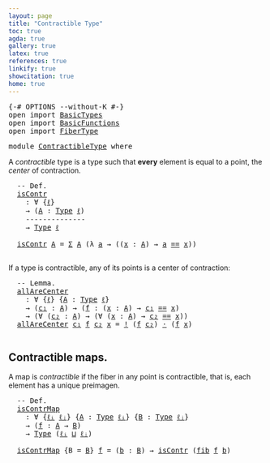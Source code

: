 ```yaml
---
layout: page
title: "Contractible Type"
toc: true
agda: true
gallery: true
latex: true
references: true
linkify: true
showcitation: true
home: true
---
```


<div class="hide" >
<pre class="Agda">
<a id="191" class="Symbol">{-#</a> <a id="195" class="Keyword">OPTIONS</a> <a id="203" class="Pragma">--without-K</a> <a id="215" class="Symbol">#-}</a>
<a id="219" class="Keyword">open</a> <a id="224" class="Keyword">import</a> <a id="231" href="BasicTypes.html" class="Module">BasicTypes</a>
<a id="242" class="Keyword">open</a> <a id="247" class="Keyword">import</a> <a id="254" href="BasicFunctions.html" class="Module">BasicFunctions</a>
<a id="269" class="Keyword">open</a> <a id="274" class="Keyword">import</a> <a id="281" href="FiberType.html" class="Module">FiberType</a>
</pre>
</div>


<pre class="Agda">
<a id="324" class="Keyword">module</a> <a id="331" href="ContractibleType.html" class="Module">ContractibleType</a> <a id="348" class="Keyword">where</a>
</pre>

A *contractible* type is a type such that **every**
element is equal to a point, the *center* of contraction.

<pre class="Agda">
  <a id="492" class="Comment">-- Def.</a>
  <a id="isContr"></a><a id="502" href="ContractibleType.html#502" class="Function">isContr</a>
    <a id="514" class="Symbol">:</a> <a id="516" class="Symbol">∀</a> <a id="518" class="Symbol">{</a><a id="519" href="ContractibleType.html#519" class="Bound">ℓ</a><a id="520" class="Symbol">}</a>
    <a id="526" class="Symbol">→</a> <a id="528" class="Symbol">(</a><a id="529" href="ContractibleType.html#529" class="Bound">A</a> <a id="531" class="Symbol">:</a> <a id="533" href="Intro.html#1621" class="Function">Type</a> <a id="538" href="ContractibleType.html#519" class="Bound">ℓ</a><a id="539" class="Symbol">)</a>
    <a id="545" class="Comment">--------------</a>
    <a id="564" class="Symbol">→</a> <a id="566" href="Intro.html#1621" class="Function">Type</a> <a id="571" href="ContractibleType.html#519" class="Bound">ℓ</a>

  <a id="576" href="ContractibleType.html#502" class="Function">isContr</a> <a id="584" href="ContractibleType.html#584" class="Bound">A</a> <a id="586" class="Symbol">=</a> <a id="588" href="BasicTypes.html#1503" class="Function">Σ</a> <a id="590" href="ContractibleType.html#584" class="Bound">A</a> <a id="592" class="Symbol">(λ</a> <a id="595" href="ContractibleType.html#595" class="Bound">a</a> <a id="597" class="Symbol">→</a> <a id="599" class="Symbol">((</a><a id="601" href="ContractibleType.html#601" class="Bound">x</a> <a id="603" class="Symbol">:</a> <a id="605" href="ContractibleType.html#584" class="Bound">A</a><a id="606" class="Symbol">)</a> <a id="608" class="Symbol">→</a> <a id="610" href="ContractibleType.html#595" class="Bound">a</a> <a id="612" href="BasicTypes.html#4564" class="Datatype Operator">==</a> <a id="615" href="ContractibleType.html#601" class="Bound">x</a><a id="616" class="Symbol">))</a>

</pre>

If a type is contractible, any of its points is a center of contraction:

<pre class="Agda">
  <a id="721" class="Comment">-- Lemma.</a>
  <a id="allAreCenter"></a><a id="733" href="ContractibleType.html#733" class="Function">allAreCenter</a>
    <a id="750" class="Symbol">:</a> <a id="752" class="Symbol">∀</a> <a id="754" class="Symbol">{</a><a id="755" href="ContractibleType.html#755" class="Bound">ℓ</a><a id="756" class="Symbol">}</a> <a id="758" class="Symbol">{</a><a id="759" href="ContractibleType.html#759" class="Bound">A</a> <a id="761" class="Symbol">:</a> <a id="763" href="Intro.html#1621" class="Function">Type</a> <a id="768" href="ContractibleType.html#755" class="Bound">ℓ</a><a id="769" class="Symbol">}</a>
    <a id="775" class="Symbol">→</a> <a id="777" class="Symbol">(</a><a id="778" href="ContractibleType.html#778" class="Bound">c₁</a> <a id="781" class="Symbol">:</a> <a id="783" href="ContractibleType.html#759" class="Bound">A</a><a id="784" class="Symbol">)</a> <a id="786" class="Symbol">→</a> <a id="788" class="Symbol">(</a><a id="789" href="ContractibleType.html#789" class="Bound">f</a> <a id="791" class="Symbol">:</a> <a id="793" class="Symbol">(</a><a id="794" href="ContractibleType.html#794" class="Bound">x</a> <a id="796" class="Symbol">:</a> <a id="798" href="ContractibleType.html#759" class="Bound">A</a><a id="799" class="Symbol">)</a> <a id="801" class="Symbol">→</a> <a id="803" href="ContractibleType.html#778" class="Bound">c₁</a> <a id="806" href="BasicTypes.html#4564" class="Datatype Operator">==</a> <a id="809" href="ContractibleType.html#794" class="Bound">x</a><a id="810" class="Symbol">)</a>
    <a id="816" class="Symbol">→</a> <a id="818" class="Symbol">(∀</a> <a id="821" class="Symbol">(</a><a id="822" href="ContractibleType.html#822" class="Bound">c₂</a> <a id="825" class="Symbol">:</a> <a id="827" href="ContractibleType.html#759" class="Bound">A</a><a id="828" class="Symbol">)</a> <a id="830" class="Symbol">→</a> <a id="832" class="Symbol">(∀</a> <a id="835" class="Symbol">(</a><a id="836" href="ContractibleType.html#836" class="Bound">x</a> <a id="838" class="Symbol">:</a> <a id="840" href="ContractibleType.html#759" class="Bound">A</a><a id="841" class="Symbol">)</a> <a id="843" class="Symbol">→</a> <a id="845" href="ContractibleType.html#822" class="Bound">c₂</a> <a id="848" href="BasicTypes.html#4564" class="Datatype Operator">==</a> <a id="851" href="ContractibleType.html#836" class="Bound">x</a><a id="852" class="Symbol">))</a>
  <a id="857" href="ContractibleType.html#733" class="Function">allAreCenter</a> <a id="870" href="ContractibleType.html#870" class="Bound">c₁</a> <a id="873" href="ContractibleType.html#873" class="Bound">f</a> <a id="875" href="ContractibleType.html#875" class="Bound">c₂</a> <a id="878" href="ContractibleType.html#878" class="Bound">x</a> <a id="880" class="Symbol">=</a> <a id="882" href="BasicFunctions.html#3165" class="Function Operator">!</a> <a id="884" class="Symbol">(</a><a id="885" href="ContractibleType.html#873" class="Bound">f</a> <a id="887" href="ContractibleType.html#875" class="Bound">c₂</a><a id="889" class="Symbol">)</a> <a id="891" href="BasicFunctions.html#2759" class="Function Operator">·</a> <a id="893" class="Symbol">(</a><a id="894" href="ContractibleType.html#873" class="Bound">f</a> <a id="896" href="ContractibleType.html#878" class="Bound">x</a><a id="897" class="Symbol">)</a>

</pre>

## Contractible maps.

A map is *contractible* if the fiber in any point is contractible, that is, each
element has a unique preimagen.

<pre class="Agda">
  <a id="1064" class="Comment">-- Def.</a>
  <a id="isContrMap"></a><a id="1074" href="ContractibleType.html#1074" class="Function">isContrMap</a>
    <a id="1089" class="Symbol">:</a> <a id="1091" class="Symbol">∀</a> <a id="1093" class="Symbol">{</a><a id="1094" href="ContractibleType.html#1094" class="Bound">ℓᵢ</a> <a id="1097" href="ContractibleType.html#1097" class="Bound">ℓⱼ</a><a id="1099" class="Symbol">}</a> <a id="1101" class="Symbol">{</a><a id="1102" href="ContractibleType.html#1102" class="Bound">A</a> <a id="1104" class="Symbol">:</a> <a id="1106" href="Intro.html#1621" class="Function">Type</a> <a id="1111" href="ContractibleType.html#1094" class="Bound">ℓᵢ</a><a id="1113" class="Symbol">}</a> <a id="1115" class="Symbol">{</a><a id="1116" href="ContractibleType.html#1116" class="Bound">B</a> <a id="1118" class="Symbol">:</a> <a id="1120" href="Intro.html#1621" class="Function">Type</a> <a id="1125" href="ContractibleType.html#1097" class="Bound">ℓⱼ</a><a id="1127" class="Symbol">}</a>
    <a id="1133" class="Symbol">→</a> <a id="1135" class="Symbol">(</a><a id="1136" href="ContractibleType.html#1136" class="Bound">f</a> <a id="1138" class="Symbol">:</a> <a id="1140" href="ContractibleType.html#1102" class="Bound">A</a> <a id="1142" class="Symbol">→</a> <a id="1144" href="ContractibleType.html#1116" class="Bound">B</a><a id="1145" class="Symbol">)</a>
    <a id="1151" class="Symbol">→</a> <a id="1153" href="Intro.html#1621" class="Function">Type</a> <a id="1158" class="Symbol">(</a><a id="1159" href="ContractibleType.html#1094" class="Bound">ℓᵢ</a> <a id="1162" href="Agda.Primitive.html#657" class="Primitive Operator">⊔</a> <a id="1164" href="ContractibleType.html#1097" class="Bound">ℓⱼ</a><a id="1166" class="Symbol">)</a>

  <a id="1171" href="ContractibleType.html#1074" class="Function">isContrMap</a> <a id="1182" class="Symbol">{</a><a id="1183" class="Argument">B</a> <a id="1185" class="Symbol">=</a> <a id="1187" href="ContractibleType.html#1187" class="Bound">B</a><a id="1188" class="Symbol">}</a> <a id="1190" href="ContractibleType.html#1190" class="Bound">f</a> <a id="1192" class="Symbol">=</a> <a id="1194" class="Symbol">(</a><a id="1195" href="ContractibleType.html#1195" class="Bound">b</a> <a id="1197" class="Symbol">:</a> <a id="1199" href="ContractibleType.html#1187" class="Bound">B</a><a id="1200" class="Symbol">)</a> <a id="1202" class="Symbol">→</a> <a id="1204" href="ContractibleType.html#502" class="Function">isContr</a> <a id="1212" class="Symbol">(</a><a id="1213" href="FiberType.html#599" class="Function">fib</a> <a id="1217" href="ContractibleType.html#1190" class="Bound">f</a> <a id="1219" href="ContractibleType.html#1195" class="Bound">b</a><a id="1220" class="Symbol">)</a>
</pre>
